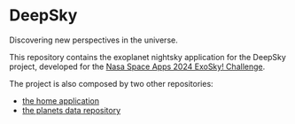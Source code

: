 # DeepSky

Discovering new perspectives in the universe.

This repository contains the exoplanet nightsky application for the DeepSky project, developed for the [Nasa Space Apps 2024 ExoSky! Challenge](https://www.spaceappschallenge.org/nasa-space-apps-2024/challenges/exosky/).

The project is also composed by two other repositories: 
* [the home application](https://github.com/lawrencefmm/DeepSky)
* [the planets data repository](https://github.com/Thiago4532/deepsky-planets-data/blob/main/README.md)
